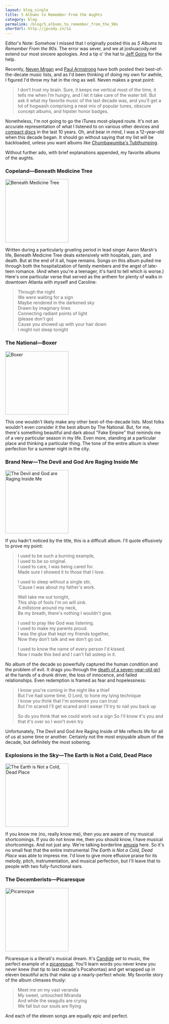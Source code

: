 ```yaml
---
layout: blog_single
title: 5 Albums to Remember From the Aughts
category: blog
permalink: /blog/5_albums_to_remember_from_the_90s
shortUrl: http://jpcody.in/1a
---
```

<p class="note"><span class="small_caps">Editor's Note: </span>Somehow I missed that I originally posted this as <em>5 Albums to Remember From the 90s</em>. The error was sever, and we at joshuacody.net extend our most sincere apologies. And a tip o' the hat to <a href="http://twitter.com/jeff_goins">Jeff Goins</a> for the help.</p>
<p>Recently, <a href="http://mrgan.tumblr.com/post/304714649/favorite-music-2000s">Neven Mrgan</a> and <a href="http://armstrongcircus.com/blog/840/">Paul Armstrong</a> have both posted their best-of-the-decate music lists, and as I'd been thinking of doing my own for awhile, I figured I'd throw my hat in the ring as well. Neven makes a great point:</p>
<blockquote>
    <p>I don’t trust my brain. Sure, it keeps me vertical most of the time, it tells me when I’m hungry, and I let it take care of the water bill. But ask it what my favorite music of the last decade was, and you’ll get a lot of hogwash comprising a neat mix of popular tunes, obscure concept albums, and hipster honor badges.</p>
</blockquote>
<p>Nonetheless, I'm not going to go the iTunes most-played route. It's not an accurate representation of what I listened to on various other devices and <a href="http://en.wikipedia.org/wiki/Compact_Disc">compact discs</a> in the last 10 years. Oh, and bear in mind, I was a 12-year-old when this decade began. It should go without saying that my list will be backloaded, unless you want albums like <a href="http://en.wikipedia.org/wiki/Tubthumper">Chumbawumba's Tubthumping</a>.</p>
<p>Without further ado, with brief explanations appended, my favorite albums of the aughts.</p>
<h3>Copeland&mdash;Beneath Medicine Tree</h3>
<a href="http://www.lala.com/#album/1657606138229293178/Copeland/Beneath_Medicine_Tree"><img src="/images/blog-img/copeland.jpg" alt="Beneath Medicine Tree" width="200" height="200" class="center"/></a>
<p>Written during a particularly grueling period in lead singer Aaron Marsh's life, Beneath Medicine Tree deals extensively with hospitals, pain, and death. But at the end of it all, hope remains. Songs on this album pulled me through both the hospitalization of family members and the angst of late-teen romance. (And when you're a teenager, it's hard to tell which is worse.) Here's one particular verse that served as the anthem for plenty of walks in downtown Atlanta with myself and Caroline:</p>
<blockquote>
    <p>Through the night
    <br />
    We were waiting for a sign
    <br />
    Maybe rendered in the darkened sky
    <br />  
    Drawn by imaginary lines
    <br />
    Connecting radiant points of light
    <br />
    (please don't go)
    <br />
    Cause you showed up with your hair down
    <br />
    I might not sleep tonight</p>
</blockquote>
<h3>The National&mdash;Boxer</h3>
<a href="http://www.lala.com/#album/1225260573704657742/The_National/Boxer"><img src="/images/blog-img/national.jpg" alt="Boxer" width="200" height="200" class="center"/></a>
<p>This one wouldn't likely make any other best-of-the-decade lists. Most folks wouldn't even consider it the best album by The National. But, for me, there's something beautiful and dark about "Fake Empire" that reminds me of a very particular season in my life. Even more, standing at a particular place and thinking a particular thing. The tone of the entire album is sheer perfection for a summer night in the city.</p>
<h3>Brand New&mdash;The Devil and God Are Raging Inside Me</h3>
<a href="http://www.lala.com/#album/432627039263933890/Brand_New/The_Devil_And_God_Are_Raging_Inside_Me"><img src="/images/blog-img/brandnew.jpg" alt="The Devil and God are Raging Inside Me" width="200" height="200" class="center"/></a>
<p>If you hadn't noticed by the title, this is a difficult album. I'll quote effusively to prove my point:</p>
<blockquote>
<p>I used to be such a burning example,
<br />
I used to be so original.
<br />
I used to care, I was being cared for.
<br />
Made sure I showed it to those that I love.</p>

<p>I used to sleep without a single stir,
<br />
'Cause I was about my father's work.</p>

<p>Well take me out tonight,
<br />
This ship of fools I'm on will sink.
<br />
A millstone around my neck,
<br />
Be my breath, there's nothing I wouldn't give.</p>

<p>I used to pray like God was listening.
<br />
I used to make my parents proud.
<br />
I was the glue that kept my friends together,
<br />
Now they don't talk and we don't go out.</p>

<p>I used to know the name of every person I'd kissed.
<br />
Now I made this bed and I can't fall asleep in it.</p>
</blockquote>
<p>No album of the decade so powerfully captured the human condition and the problem of evil. It drags you through the <a href="http://www.cbsnews.com/stories/2006/10/18/national/main2101044.shtml">death of a seven-year-old girl</a> at the hands of a drunk driver, the loss of innocence, and failed relationships. Even redemption is framed as fear and hopelessness:</p>
<blockquote>
    <p>I know you're coming in the night like a thief
    <br />
    But I've had some time, O Lord, to hone my lying technique
    <br />
    I know you think that I'm someone you can trust
    <br />
    But I'm scared I'll get scared and I swear I'll try to nail you back up</p>    
    <p>So do you think that we could work out a sign
    So I'll know it's you and that it's over so I won't even try</p>
</blockquote>
<p>Unfortunately, The Devil and God Are Raging Inside of Me reflects life for all of us at some time or another. Certainly not the most enjoyable album of the decade, but definitely the most sobering.</p>
<h3>Explosions in the Sky&mdash;The Earth is Not a Cold, Dead Place</h3>
<a href="http://www.lala.com/#album/5620773809945212824/Explosions_In_The_Sky/The_Earth_Is_Not_a_Cold_Dead_Place"><img src="/images/blog-img/explosions.jpg" alt="The Earth is Not a Cold, Dead Place" width="200" height="200" class="center"/></a>
<p>If you know me (no, really know me), then you are aware of my musical shortcomings. If you do not know me, then you should know, I have musical shortcomings. And not just any. We're talking borderline <a href="http://en.wikipedia.org/wiki/Amusia">amusia</a> here. So it's no small feat that the entire instrumental <em>The Earth is Not a Cold, Dead Place</em> was able to impress me. I'd love to give more effusive praise for its melody, pitch, instrumentation, and musical perfection, but I'll leave that to people with two fully-functional ears.</p>
<h3>The Decemberists&mdash;Picaresque</h3>
<a href="http://www.lala.com/#album/2017894108902068380/The_Decemberists/Picaresque"><img src="/images/blog-img/decemberists.jpg" alt="Picaresque" width="200" height="200" class="center"/></a>
<p>Picaresque is a literati's musical dream. It's <a href="http://search.barnesandnoble.com/Candide/Voltaire/e/9781593080280/">Candide</a> set to music, the perfect example of a <a href="http://en.wikipedia.org/wiki/Picaresque">picaresque</a>. You'll learn words you never knew you never knew (hat tip to last decade's Pocahontas) and get wrapped up in eleven beautiful acts that make up a nearly-perfect whole. My favorite story of the album climaxes thusly:</p>
<blockquote>
    <p>Meet me on my vast veranda 
    <br />
    My sweet, untouched Miranda 
    <br />
    And while the seagulls are crying 
    <br />
    We fall but our souls are flying</p></blockquote>
    <p>And each of the eleven songs are equally epic and perfect.</p>